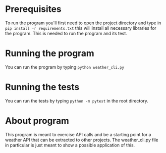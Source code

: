 # Prerequisites
To run the program you'll first need to open the project directory and type in
`pip install -r requirements.txt` this will install all necessary libraries for
the program. This is needed to run the program and its test.

# Running the program
You can run the program by typing `python weather_cli.py` 

# Running the tests
You can run the tests by typing `python -m pytest` in the root directory.

# About program
This program is meant to exercise API calls and be a starting point for a 
weather API that can be extracted to other projects. The weather_cli.py file
in particular is just meant to show a possible application of this.